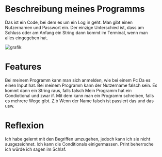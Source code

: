 # Beschreibung meines Programms

Das ist ein Code, bei dem es um ein Log in geht. 
Man gibt einen Nutzernamen und Passwort ein.
Der einzige Unterschied ist, dass am Schluss oder am Anfang ein String dann kommt im Terminal, wenn man alles eingegeben hat. 

![grafik](https://user-images.githubusercontent.com/97448506/148771828-bdb58ce5-368c-4d36-bc2c-8506fd4fffa3.png)

# Features 

Bei meinem Programm kann man sich anmelden, wie bei einem Pc
Da es einen Input hat. 
Bei meinem Programm kann der Nutzername falsch sein. 
Es kommt dann ein String raus, falls falsch
Mein Programm hat ein Condiotional und zwar if. 
Mit dem kann man ein Programm schreiben, falls es mehrere Wege gibt. Z.b Wenn der Name falsch ist passiert das und das usw.

# Reflexion

Ich habe gelernt mit den Begriffen umzugehen, jedoch kann ich sie nicht ausgezeichnet. Ich kann die Conditionals einigermassen. Print beherrsche ich würde ich sagen im Schlaf.
